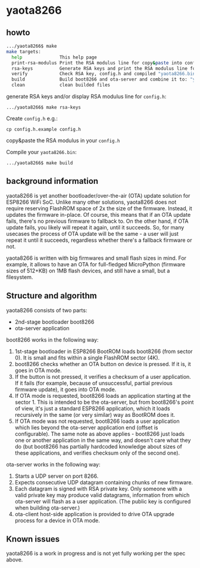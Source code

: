 yaota8266
=========

howto
-----

```bash
.../yaota8266$ make
make targets:
  help              This help page
  print-rsa-modulus Print the RSA modulus line for copy&paste into config.h
  rsa-keys          Generate RSA keys and print the RSA modulus line for copy&paste into config.h
  verify            Check RSA key, config.h and compiled "yaota8266.bin"
  build             Build boot8266 and ota-server and combine it to: "yaota8266.bin" and verfiy it
  clean             clean builded files
```

generate RSA keys and/or display RSA modulus line for `config.h`:

```
.../yaota8266$ make rsa-keys
```

Create `config.h` e.g.:
```
cp config.h.example config.h
```
copy&paste the RSA modulus in your `config.h`

Compile your `yaota8266.bin`:

```
.../yaota8266$ make build
```


background information
----------------------

yaota8266 is yet another bootloader/over-the-air (OTA) update solution
for ESP8266 WiFi SoC. Unlike many other solutions, yaota8266 does not
require reserving FlashROM space of 2x the size of the firmware. Instead,
it updates the firmware in-place. Of course, this means that if an OTA
update fails, there's no previous firmware to fallback to. On the other
hand, if OTA update fails, you likely will repeat it again, until it
succeeds. So, for many usecases the process of OTA update will be the
same - a user will just repeat it until it succeeds, regardless whether
there's a fallback firmware or not.

yaota8266 is written with big firmwares and small flash sizes in mind.
For example, it allows to have an OTA for full-fledged MicroPython
(firmware sizes of 512+KB) on 1MB flash devices, and still have a
small, but a filesystem.


Structure and algorithm
-----------------------

yaota8266 consists of two parts:

* 2nd-stage bootloader boot8266
* ota-server application

boot8266 works in the following way:

1. 1st-stage bootloader in ESP8266 BootROM loads boot8266 (from sector 0).
   It is small and fits within a single FlashROM sector (4K).
2. boot8266 checks whether an OTA button on device is pressed. If
   it is, it goes in OTA mode.
3. If the button is not pressed, it verifies a checksum of a user
   application. If it fails (for example, because of unsuccessful,
   partial previous firmware update), it goes into OTA mode.
4. If OTA mode is requested, boot8266 loads an application starting
   at the sector 1. This is intended to be the ota-server, but from
   boot8266's point of view, it's just a standard ESP8266 application,
   which it loads recursively in the same (or very similar) way as
   BootROM does it.
5. If OTA mode was not requested, boot8266 loads a user application
   which lies beyond the ota-server application end (offset is
   configurable). The same note as above applies - boot8266 just loads
   one or another application in the same way, and doesn't care what
   they do (but boot8266 has partially hardcoded knowledge about sizes
   of these applications, and verifies checksum only of the second one).

ota-server works in the following way:

1. Starts a UDP server on port 8266.
2. Expects consecutive UDP datagram containing chunks of new firmware.
3. Each datagram is signed with RSA private key. Only someone with
   a valid private key may produce valid datagrams, information from
   which ota-server will flash as a user application. (The public key
   is configured when building ota-server.)
4. ota-client host-side application is provided to drive OTA upgrade
   process for a device in OTA mode.

Known issues
------------

yaota8266 is a work in progress and is not yet fully working per the
spec above.
